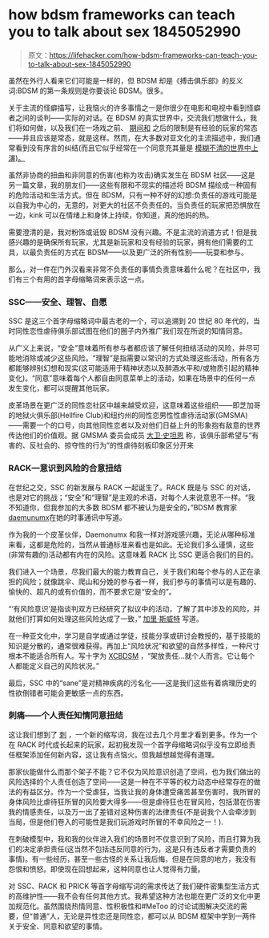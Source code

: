 # how bdsm frameworks can teach you to talk about sex 1845052990

> 原文：<https://lifehacker.com/how-bdsm-frameworks-can-teach-you-to-talk-about-sex-1845052990>

虽然在外行人看来它们可能是一样的，但 BDSM 却是《搏击俱乐部》的反义词:BDSM 的第一条规则是你要谈论 BDSM。很多。

关于主流的怪癖描写，让我恼火的许多事情之一是你很少在电影和电视中看到怪癖者之间的谈判——实际的对话。在 BDSM 的真实世界中，交流我们想做什么，我们将如何做，以及我们在一场戏之前、 [期间和](https://www.them.us/story/bdsm-aftercare-tops-doms) 之后的限制是有经验的玩家的常态——并且应该是常态，就是这样。然而，在大多数对亚文化的主流描述中，我们通常看到没有序言的纠结(而且它似乎经常在一个同意充其量是 [模糊不清的世界中上演)。](https://www.theatlantic.com/culture/archive/2015/02/consent-isnt-enough-in-fifty-shades-of-grey/385267/#:~:text=Fifty%20Shades%20eroticizes%20sexual%20violence,required%20to%20make%20it%20safe.&text=Yet%2C%20as%20Fifty%20Shades%20shows,encourage%20emotionally%20healthy%20sexual%20encounters.)



虽然非协商的扭曲和非同意的伤害(也称为攻击)确实发生在 BDSM 社区——这是另一篇文章，我的朋友们——这些有限和不现实的描述将 BDSM 描绘成一种固有的危险活动和生活方式。但在 BDSM，只有一种不好的幻想:负责任的游戏可能是以自我为中心的，无意的，对更大的社区不负责任的。当负责任的玩家把恐惧放在一边，kink 可以在情绪上和身体上持续，你知道，真的他妈的热。

需要澄清的是，我对粉饰或诋毁 BDSM 没有兴趣。不是主流的消遣方式！但是我感兴趣的是确保所有玩家，尤其是新玩家和没有经验的玩家，拥有他们需要的工具，以最负责任的方式在 BDSM——以及更广泛的所有性别——玩耍和参与。

那么，对一件在门外汉看来非常不负责任的事情负责意味着什么呢？在社区中，我们有三个有用的首字母缩略词来表示这一点。



### **SSC——安全、理智、自愿**

SSC 是这三个首字母缩略词中最古老的一个，可以追溯到 20 世纪 80 年代的，当时同性恋性虐待俱乐部试图在他们的圈子内外推广我们现在所说的知情同意。

从广义上来说，“安全”意味着所有参与者都应该了解任何扭结活动的风险，并尽可能地消除或减少这些风险。“理智”是指需要以常识的方式处理这些活动，所有各方都能够辨别幻想和现实(这可能适用于精神状态以及醉酒水平和/或物质引起的精神变化)。“同意”意味着每个人都自由同意菜单上的活动，如果在场景中的任何一点发生变化，都可以提醒其他玩家。

皮革场景在更广泛的同性恋社区中越来越受欢迎，这意味着这些组织——即芝加哥的地狱火俱乐部(Hellfire Club)和纽约州的同性恋男性性虐待活动家(GMSMA)——需要一个的口号，向其他同性恋者以及对他们日益上升的形象抱有敌意的世界传达他们的价值观。据 GMSMA 委员会成员 [大卫·史坦恩](https://historyofthedominatrix.com/blogs/blog/rip-david-stein) 称，该俱乐部希望与“有害的、反社会的、掠夺性的行为”的性虐待刻板印象区分开来



### **RACK—意识到风险的合意扭结**

在世纪之交，SSC 的新发展与 RACK 一起诞生了。RACK 既是与 SSC 的对话，也是对它的挑战；“安全”和“理智”是主观的术语，对每个人来说意思不一样。“我不知道你，但我参加的大多数 BDSM 都不被认为是安全的，”BDSM 教育家[daemunumx](https://daemonumx.substack.com/p/were-not-knitting-doilies)在她的时事通讯中写道。

作为我的一个皮革伙伴，Daemonumx 和我一样对游戏感兴趣，无论从哪种标准来看，这都是危险的，当然从普通标准来看也是如此。无论我们多么谨慎，这些(非常有趣的)活动都有内在的风险。这意味着 RACK 比 SSC 更适合我们的目的。

我们进入一个场景，尽我们最大的能力教育自己，关于我们和每个参与的人正在承担的风险；就像跳伞、爬山和分娩的参与者一样，我们参与的事情可以是有趣的、愉快的、超凡的或有价值的，而不要求它是“安全的”。

“‘有风险意识’是指谈判双方已经研究了拟议中的活动，了解了其中涉及的风险，并就他们打算如何处理这些风险达成了一致，” [加里·斯威特](http://www.leathernroses.com/generalbdsm/garyswitchrack.htm) 写道。

在一种亚文化中，学习是自学或通过学徒，技能分享或研讨会教授的，基于技能的知识是分散的，通常很难获得。再加上“风险状况”和欲望的自然多样性，一种尺寸根本不能适合所有人。写十字为 [XCBDSM](https://xcbdsm.com/educational-offerings/handouts-and-resources/ssc-vs-rack) ，“架放责任...就个人而言。它让每个人都能定义自己的风险状况。”



最后，SSC 中的“sane”是对精神疾病的污名化——这是我们这些有着病理历史的性欲倒错者可能会更敏感一点的东西。

### **刺痛——个人责任知情同意扭结**

这让我们想到了 [刺](https://www.kinkly.com/definition/1176/personal-responsibility-informed-consensual-kink-prick) ，一个新的缩写词，我在过去几个月里才看到更多。作为一个在 RACK 时代成长起来的玩家，起初我发现一个首字母缩略词似乎没有立即给责任框架添加任何新内容，这让我有点恼火。但我越想越觉得有道理。

那家伙能做什么而那个架子不能？它不仅为风险意识创造了空间，也为我们做出的风险选择的个人责任创造了空间——这是一种在不平等的权力动态中经常存在的做法的有益区分。作为一个受虐狂，当我让我的身体遭受痛苦甚至伤害时，我所冒的身体风险比虐待狂所冒的风险要大得多——但是虐待狂也在冒风险，包括潜在伤害我的情感责任，以及万一出了差错对这种伤害的法律责任(不是说我个人会牵涉到当局，但是他们卷入的可能性是我们玩游戏时所冒的不幸风险之一！).



在刺破模型中，我和我的伙伴进入我们的场景时不仅意识到了风险，而且打算为我们的决定承担责任(这当然不包括违反同意的行为，这是只有违反者才需要负责的事情)。有一些经历，甚至一些古怪的关系让我后悔，但是在同意的地方，我没有怨恨和愤怒。即使现在回想起来，这种同意也让人觉得有力量。

对 SSC、RACK 和 PRICK 等首字母缩写词的需求传达了我们硬件密集型生活方式的高维护性——我不会有任何其他方式。我希望这种方法也能在更广泛的文化中更加规范化。虽然围绕热情同意、性积极性和#MeToo 的讨论试图解决交流的需要，但“普通”人，无论是异性恋还是同性恋，都可以从 BDSM 框架中学到一两件关于安全、同意和欲望的事情。